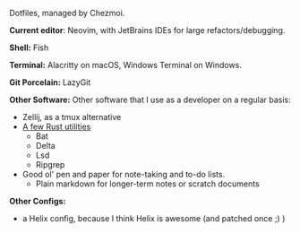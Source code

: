 Dotfiles, managed by Chezmoi.

**Current editor**: Neovim, with JetBrains IDEs for large refactors/debugging. 
 
**Shell:** Fish

**Terminal:** Alacritty on macOS, Windows Terminal on Windows.

**Git Porcelain:** LazyGit

**Other Software:**
Other software that I use as a developer on a regular basis:
- Zellij, as a tmux alternative
- [A few Rust utilities](https://gist.github.com/sts10/daadbc2f403bdffad1b6d33aff016c0a)
    - Bat
    - Delta
    - Lsd
    - Ripgrep
- Good ol' pen and paper for note-taking and to-do lists.
    - Plain markdown for longer-term notes or scratch documents

**Other Configs:**
- a Helix config, because I think Helix is awesome (and patched once ;) )

